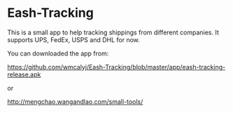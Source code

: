 # Eash-Tracking
This is a small app to help tracking shippings from different companies. It supports UPS, FedEx, USPS and DHL for now.

You can downloaded the app from:

https://github.com/wmcalyj/Eash-Tracking/blob/master/app/eash-tracking-release.apk 

or

http://mengchao.wangandlao.com/small-tools/
